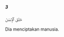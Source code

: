 ##### 3

<span class="ayah">خَلَقَ ٱلْإِنسَٰنَ</span>

<span class="ayah_translation">Dia menciptakan manusia.</span>
